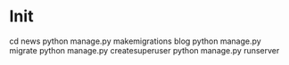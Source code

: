 ﻿# Init
cd news
python manage.py makemigrations blog
python manage.py migrate 
python manage.py createsuperuser
python manage.py runserver
